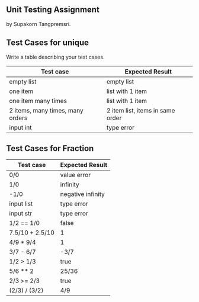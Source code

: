 ## Unit Testing Assignment

by Supakorn Tangpremsri.


## Test Cases for unique

Write a table describing your test cases.

| Test case              |  Expected Result    |
|------------------------|---------------------|
| empty list             |  empty list         |
| one item               |  list with 1 item   |
| one item many times    |  list with 1 item   |
| 2 items, many times, many orders | 2 item list, items in same order  |
| input int              |  type error         |


## Test Cases for Fraction

| Test case              |  Expected Result    |
|------------------------|---------------------|
| 0/0                    |  value error        |
| 1/0                    |  infinity           |
| -1/0                   |  negative infinity  |
| input list             |  type error         |
| input str              |  type error         |
| 1/2 == 1/0             |  false              |
|7.5/10 + 2.5/10         |  1                  |
|4/9 * 9/4               |  1                  |
|3/7 - 6/7               |  -3/7               |
|1/2 > 1/3               |  true               |
|5/6 ** 2                |  25/36              |
|2/3 >= 2/3              |  true               | 
|(2/3) / (3/2)           |  4/9                |
